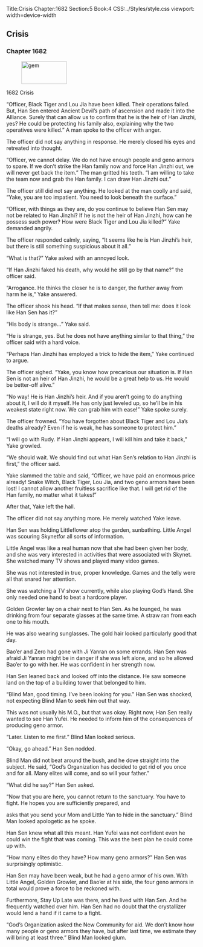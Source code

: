 Title:Crisis 
Chapter:1682 
Section:5 
Book:4 
CSS:../Styles/style.css 
viewport: width=device-width
  
## Crisis
### Chapter 1682 
<figure>
	<img src="../Images/gem.gif" alt="gem" id="gem" width="120" height="60" />
</figure>
  

  
  1682 Crisis

“Officer, Black Tiger and Lou Jia have been killed. Their operations failed. But, Han Sen entered Ancient Devil’s path of ascension and made it into the Alliance. Surely that can allow us to confirm that he is the heir of Han Jinzhi, yes? He could be protecting his family also, explaining why the two operatives were killed.” A man spoke to the officer with anger.

The officer did not say anything in response. He merely closed his eyes and retreated into thought.

“Officer, we cannot delay. We do not have enough people and geno armors to spare. If we don’t strike the Han family now and force Han Jinzhi out, we will never get back the item.” The man gritted his teeth. “I am willing to take the team now and grab the Han family. I can draw Han Jinzhi out.”

The officer still did not say anything. He looked at the man coolly and said, “Yake, you are too impatient. You need to look beneath the surface.”

“Officer, with things as they are, do you continue to believe Han Sen may not be related to Han Jinzhi? If he is not the heir of Han Jinzhi, how can he possess such power? How were Black Tiger and Lou Jia killed?” Yake demanded angrily.

The officer responded calmly, saying, “It seems like he is Han Jinzhi’s heir, but there is still something suspicious about it all.”

“What is that?” Yake asked with an annoyed look.

“If Han Jinzhi faked his death, why would he still go by that name?” the officer said.

“Arrogance. He thinks the closer he is to danger, the further away from harm he is,” Yake answered.

The officer shook his head. “If that makes sense, then tell me: does it look like Han Sen has it?”

“His body is strange…” Yake said.

“He is strange, yes. But he does not have anything similar to that thing,” the officer said with a hard voice.

“Perhaps Han Jinzhi has employed a trick to hide the item,” Yake continued to argue.

The officer sighed. “Yake, you know how precarious our situation is. If Han Sen is not an heir of Han Jinzhi, he would be a great help to us. He would be better-off alive.”

“No way! He is Han Jinzhi’s heir. And if you aren’t going to do anything about it, I will do it myself. He has only just leveled up, so he’ll be in his weakest state right now. We can grab him with ease!” Yake spoke surely.

The officer frowned. “You have forgotten about Black Tiger and Lou Jia’s deaths already? Even if he is weak, he has someone to protect him.”

“I will go with Rudy. If Han Jinzhi appears, I will kill him and take it back,” Yake growled.

“We should wait. We should find out what Han Sen’s relation to Han Jinzhi is first,” the officer said.

Yake slammed the table and said, “Officer, we have paid an enormous price already! Snake Witch, Black Tiger, Lou Jia, and two geno armors have been lost! I cannot allow another fruitless sacrifice like that. I will get rid of the Han family, no matter what it takes!”

After that, Yake left the hall.

The officer did not say anything more. He merely watched Yake leave.

Han Sen was holding Littleflower atop the garden, sunbathing. Little Angel was scouring Skynetfor all sorts of information.

Little Angel was like a real human now that she had been given her body, and she was very interested in activities that were associated with Skynet. She watched many TV shows and played many video games.

She was not interested in true, proper knowledge. Games and the telly were all that snared her attention.

She was watching a TV show currently, while also playing God’s Hand. She only needed one hand to beat a hardcore player.

Golden Growler lay on a chair next to Han Sen. As he lounged, he was drinking from four separate glasses at the same time. A straw ran from each one to his mouth.

He was also wearing sunglasses. The gold hair looked particularly good that day.

Bao’er and Zero had gone with Ji Yanran on some errands. Han Sen was afraid Ji Yanran might be in danger if she was left alone, and so he allowed Bao’er to go with her. He was confident in her strength now.

Han Sen leaned back and looked off into the distance. He saw someone land on the top of a building tower that belonged to him.

“Blind Man, good timing. I’ve been looking for you.” Han Sen was shocked, not expecting Blind Man to seek him out that way.

This was not usually his M.O., but that was okay. Right now, Han Sen really wanted to see Han Yufei. He needed to inform him of the consequences of producing geno armor.

“Later. Listen to me first.” Blind Man looked serious.

“Okay, go ahead.” Han Sen nodded.

Blind Man did not beat around the bush, and he dove straight into the subject. He said, “God’s Organization has decided to get rid of you once and for all. Many elites will come, and so will your father.”

“What did he say?” Han Sen asked.

“Now that you are here, you cannot return to the sanctuary. You have to fight. He hopes you are sufficiently prepared, and

asks that you send your Mom and Little Yan to hide in the sanctuary.” Blind Man looked apologetic as he spoke.

Han Sen knew what all this meant. Han Yufei was not confident even he could win the fight that was coming. This was the best plan he could come up with.

“How many elites do they have? How many geno armors?” Han Sen was surprisingly optimistic.

Han Sen may have been weak, but he had a geno armor of his own. With Little Angel, Golden Growler, and Bao’er at his side, the four geno armors in total would prove a force to be reckoned with.

Furthermore, Stay Up Late was there, and he lived with Han Sen. And he frequently watched over him. Han Sen had no doubt that the crystallizer would lend a hand if it came to a fight.

“God’s Organization asked the New Community for aid. We don’t know how many people or geno armors they have, but after last time, we estimate they will bring at least three.” Blind Man looked glum.
